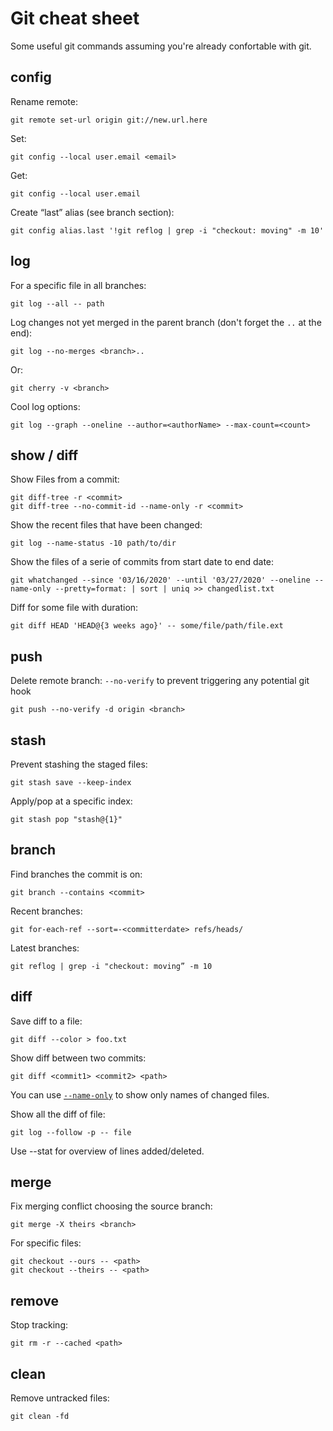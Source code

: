 # Git cheat sheet
Some useful git commands assuming you're already confortable with git.

## config

Rename remote:
```
git remote set-url origin git://new.url.here
```

Set:
```git
git config --local user.email <email>
```

Get:
```git
git config --local user.email
```

Create “last” alias (see branch section):
```git
git config alias.last '!git reflog | grep -i "checkout: moving" -m 10'
```

## log

For a specific file in all branches:
```git
git log --all -- path
```

Log changes not yet merged in the parent branch (don't forget the `..` at the end):
```git
git log --no-merges <branch>..
```

Or:
```git
git cherry -v <branch>
```

Cool log options:
```git
git log --graph --oneline --author=<authorName> --max-count=<count>
```

## show / diff

Show Files from a commit:
```git
git diff-tree -r <commit>
git diff-tree --no-commit-id --name-only -r <commit>
```

Show the recent files that have been changed:
```
git log --name-status -10 path/to/dir
```

Show the files of a serie of commits from start date to end date:
```git
git whatchanged --since '03/16/2020' --until '03/27/2020' --oneline --name-only --pretty=format: | sort | uniq >> changedlist.txt
```

Diff for some file with duration:
```git
git diff HEAD 'HEAD@{3 weeks ago}' -- some/file/path/file.ext
```

## push

Delete remote branch:
`--no-verify` to prevent triggering any potential git hook
```git
git push --no-verify -d origin <branch>
```

## stash

Prevent stashing the staged files:
```git
git stash save --keep-index
```

Apply/pop at a specific index:
```git
git stash pop "stash@{1}"
```

## branch

Find branches the commit is on:
```git
git branch --contains <commit>
```

Recent branches:
```git
git for-each-ref --sort=-<committerdate> refs/heads/
```

Latest branches:
```git
git reflog | grep -i "checkout: moving” -m 10
```

## diff

Save diff to a file:
```git
git diff --color > foo.txt
```

Show diff between two commits:
```git
git diff <commit1> <commit2> <path>
```

You can use [`--name-only`](https://git-scm.com/docs/git-diff#Documentation/git-diff.txt---name-only) to show only names of changed files.

Show all the diff of file:
```git
git log --follow -p -- file
```
Use --stat for overview of lines added/deleted.

## merge

Fix merging conflict choosing the source branch:
```git
git merge -X theirs <branch>
```

For specific files:
```git
git checkout --ours -- <path>
git checkout --theirs -- <path>
```

## remove

Stop tracking:
```git
git rm -r --cached <path>
```

## clean

Remove untracked files:
```git
git clean -fd
```
